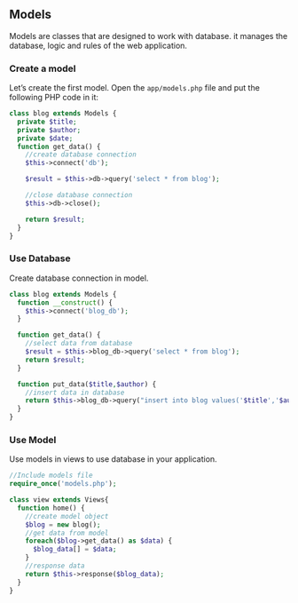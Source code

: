 ## Models

  Models are classes that are designed to work with database. it manages the database, logic and rules of the web application.

### Create a model

  Let’s create the first model. Open the `app/models.php` file and put the following PHP code in it:

```php
class blog extends Models {
  private $title;
  private $author;
  private $date;
  function get_data() {
    //create database connection
    $this->connect('db');

    $result = $this->db->query('select * from blog');

    //close database connection
    $this->db->close();

    return $result;
  }
}
```

### Use Database

  Create database connection in model.

```php
class blog extends Models {
  function __construct() {
    $this->connect('blog_db');
  }

  function get_data() {
    //select data from database
    $result = $this->blog_db->query('select * from blog');
    return $result;
  }

  function put_data($title,$author) {
    //insert data in database
    return $this->blog_db->query("insert into blog values('$title','$author')");
  }
}
```

### Use Model

  Use models in views to use database in your application.

```php
//Include models file
require_once('models.php');

class view extends Views{
  function home() {
    //create model object
    $blog = new blog();
    //get data from model
    foreach($blog->get_data() as $data) {
      $blog_data[] = $data;
    }
    //response data
    return $this->response($blog_data);
  }
}
```
